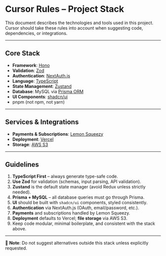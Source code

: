 # Cursor Rules – Project Stack

This document describes the technologies and tools used in this project.  
Cursor should take these rules into account when suggesting code, dependencies, or integrations.

---

## Core Stack

- **Framework**: [Hono](https://hono.dev/)  
- **Validation**: [Zod](https://zod.dev/)  
- **Authentication**: [NextAuth.js](https://next-auth.js.org/)  
- **Language**: [TypeScript](https://www.typescriptlang.org/)  
- **State Management**: [Zustand](https://zustand-demo.pmnd.rs/)  
- **Database**: MySQL via [Prisma ORM](https://www.prisma.io/)  
- **UI Components**: [shadcn/ui](https://ui.shadcn.com/)  
- pnpm (not npm, not yarn)

---

## Services & Integrations

- **Payments & Subscriptions**: [Lemon Squeezy](https://www.lemonsqueezy.com/)  
- **Deployment**: [Vercel](https://vercel.com/)  
- **Storage**: [AWS S3](https://aws.amazon.com/s3/)  

---

## Guidelines

1. **TypeScript First** – always generate type-safe code.  
2. **Use Zod** for validation (schemas, input parsing, API validation).  
3. **Zustand** is the default state manager (avoid Redux unless strictly needed).  
4. **Prisma + MySQL** – all database queries must go through Prisma.  
5. **UI** should be built with `shadcn/ui` components, styled consistently.  
6. **Authentication** via NextAuth.js (OAuth, email/password, etc.).  
7. **Payments** and subscriptions handled by Lemon Squeezy.  
8. **Deployment** defaults to Vercel; **file storage** via AWS S3.  
9. Keep code modular, minimal boilerplate, and consistent with the stack above.  

---

📌 **Note**: Do not suggest alternatives outside this stack unless explicitly requested.  
